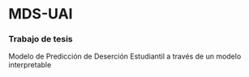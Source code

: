 # MDS-UAI
### Trabajo de tesis

Modelo de Predicción de Deserción Estudiantil a través de un modelo interpretable
